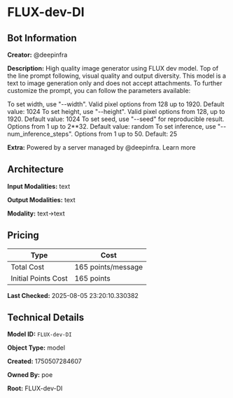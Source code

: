 # FLUX-dev-DI

## Bot Information

**Creator:** @deepinfra

**Description:** High quality image generator using FLUX dev model. Top of the line prompt following, visual quality and output diversity. This model is a text to image generation only and does not accept attachments. To further customize the prompt, you can follow the parameters available:

To set width, use "--width". Valid pixel options from 128 up to 1920. Default value: 1024
To set height, use "--height". Valid pixel options from 128, up to 1920. Default value: 1024
To set seed, use "--seed" for reproducible result. Options from 1 up to 2**32. Default value: random
To set inference, use "--num_inference_steps". Options from 1 up to 50. Default: 25

**Extra:** Powered by a server managed by @deepinfra. Learn more


## Architecture

**Input Modalities:** text

**Output Modalities:** text

**Modality:** text->text


## Pricing

| Type | Cost |
|------|------|
| Total Cost | 165 points/message |
| Initial Points Cost | 165 points |

**Last Checked:** 2025-08-05 23:20:10.330382


## Technical Details

**Model ID:** `FLUX-dev-DI`

**Object Type:** model

**Created:** 1750507284607

**Owned By:** poe

**Root:** FLUX-dev-DI
